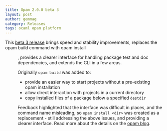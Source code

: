 ```yaml
---
title: Opam 2.0.0 beta 3
layout: post
author: gemmag
category: Releases
tags: ocaml opam platform
---
```


This [beta 3 release](https://github.com/ocaml/opam/releases/tag/2.0.0-beta3) brings speed and stability improvements, replaces the opam build command with opam install <dir>, provides a clearer interface for handling package test and doc dependencies, and extends the CLI in a few areas.

Originally `opam build` was added to:

 - provide an easier way to start projects without a pre-existing opam installation
 - allow direct interaction with projects in a current directory
 - copy installed files of a package below a specified `destdir`

Feedback highlighted that the interface was difficult in places, and the command name misleading, so `opam install <dir>` was created as a replacement - still addressing the above issues, and providing a clearer interface. Read more about the details on the [opam blog](https://opam.ocaml.org/blog/opam-install-dir/).
